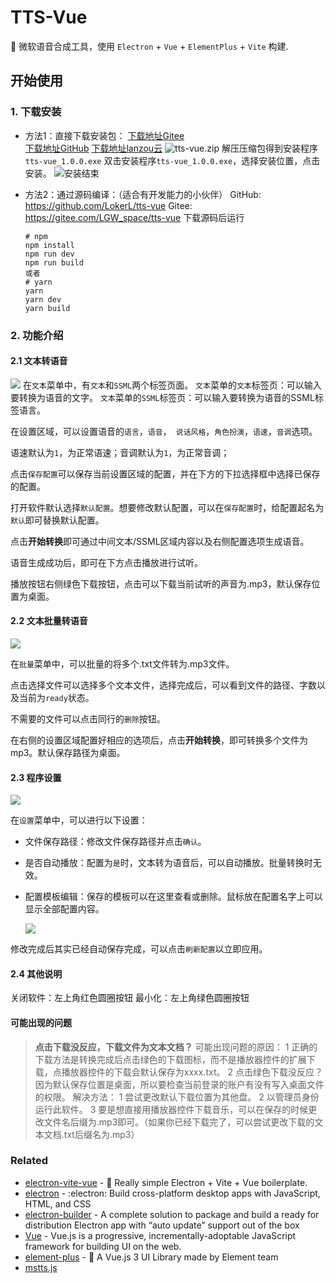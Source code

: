 # TTS-Vue

🎤 微软语音合成工具，使用 `Electron` + `Vue` + `ElementPlus` + `Vite` 构建.


## 开始使用

### 1. 下载安装
* 方法1：直接下载安装包：
    [下载地址Gitee](https://gitee.com/LGW_space/tts-vue/attach_files/1142731/download/vue-tts.zip)	
    [下载地址GitHub](https://github.com/LokerL/tts-vue/releases/download/untagged-18f6b9dc2aafce098458/vue-tts.zip)	
    [下载地址lanzou云](https://wwn.lanzoul.com/iOOza08rnzed)	
     ![tts-vue.zip](http://pic.rmb.bdstatic.com/bjh/50c9038bab1165bce67cf26b763be521.png)
    解压压缩包得到安装程序`tts-vue_1.0.0.exe`
    双击安装程序`tts-vue_1.0.0.exe`，选择安装位置，点击安装。
    ![安装结束](http://pic.rmb.bdstatic.com/bjh/226a11ce4887c21429d0ad1da1dd5d69.png)
    
* 方法2：通过源码编译：（适合有开发能力的小伙伴）
    GitHub: https://github.com/LokerL/tts-vue
    Gitee: https://gitee.com/LGW_space/tts-vue
    下载源码后运行
    
    ```shell
    # npm
    npm install
    npm run dev
    npm run build
    或者
    # yarn
    yarn
    yarn dev
    yarn build
    ```

### 2. 功能介绍
#### 2.1 文本转语音
![](http://pic.rmb.bdstatic.com/bjh/f94c2d5dcdb7b038670662773c47a8eb.png)
在`文本`菜单中，有`文本`和`SSML`两个标签页面。
`文本`菜单的`文本`标签页：可以输入要转换为语音的文字。
`文本`菜单的`SSML`标签页：可以输入要转换为语音的SSML标签语言。

在设置区域，可以设置语音的`语言`，`语音`，` 说话风格`，`角色扮演`，`语速`，`音调`选项。

语速默认为`1`，为正常语速；音调默认为`1`，为正常音调；

点击`保存配置`可以保存当前设置区域的配置，并在下方的下拉选择框中选择已保存的配置。

打开软件默认选择`默认配置`。想要修改默认配置，可以在`保存配置`时，给配置起名为`默认`即可替换默认配置。

点击**开始转换**即可通过中间文本/SSML区域内容以及右侧配置选项生成语音。

语音生成成功后，即可在下方点击播放进行试听。

播放按钮右侧绿色下载按钮，点击可以下载当前试听的声音为.mp3，默认保存位置为桌面。
#### 2.2 文本批量转语音

![](http://pic.rmb.bdstatic.com/bjh/2af8a0096632014b50ce6a8176a5e8f6.png)

在`批量`菜单中，可以批量的将多个.txt文件转为.mp3文件。

点击选择文件可以选择多个文本文件，选择完成后，可以看到文件的路径、字数以及当前为`ready`状态。

不需要的文件可以点击同行的`删除`按钮。

在右侧的设置区域配置好相应的选项后，点击**开始转换**，即可转换多个文件为mp3。默认保存路径为桌面。

#### 2.3 程序设置

![](http://pic.rmb.bdstatic.com/bjh/ec364eb5f5551e4cd581272bd02fa8f8.png)

在`设置`菜单中，可以进行以下设置：

* 文件保存路径：修改文件保存路径并点击`确认`。

* 是否自动播放：配置为`是`时，文本转为语音后，可以自动播放。批量转换时无效。

* 配置模板编辑：保存的模板可以在这里查看或删除。鼠标放在配置名字上可以显示全部配置内容。

  ![](http://pic.rmb.bdstatic.com/bjh/dabc0e3200b44c0c3c1f65cfca586160.png)

修改完成后其实已经自动保存完成，可以点击`刷新配置`以立即应用。

#### 2.4 其他说明
关闭软件：左上角红色圆圈按钮
最小化：左上角绿色圆圈按钮

#### 可能出现的问题
>**点击下载没反应，下载文件为文本文档？**
可能出现问题的原因：
1 正确的下载方法是转换完成后点击绿色的下载图标，而不是播放器控件的扩展下载，点播放器控件的下载会默认保存为xxxx.txt。
2 点击绿色下载没反应？因为默认保存位置是桌面，所以要检查当前登录的账户有没有写入桌面文件的权限。
解决方法：
1 尝试更改默认下载位置为其他盘。
2 以管理员身份运行此软件。
3 要是想直接用播放器控件下载音乐，可以在保存的时候更改文件名后缀为.mp3即可。（如果你已经下载完了，可以尝试更改下载的文本文档.txt后缀名为.mp3）

### Related

- [electron-vite-vue](https://github.com/electron-vite/electron-vite-vue) - 🥳 Really simple Electron + Vite + Vue boilerplate.
- [electron](https://www.electronjs.org/) - :electron: Build cross-platform desktop apps with JavaScript, HTML, and CSS
- [electron-builder](https://github.com/electron-userland/electron-builder) - A complete solution to package and build a ready for distribution Electron app with “auto update” support out of the box
- [Vue](https://github.com/vuejs/vue) - Vue.js is a progressive, incrementally-adoptable JavaScript framework for building UI on the web.
- [element-plus](https://github.com/element-plus/element-plus) - 🎉 A Vue.js 3 UI Library made by Element team
- [mstts.js](https://github.com/ezshine/mstts-js) 

